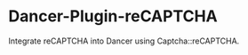 Dancer-Plugin-reCAPTCHA
=======================

Integrate reCAPTCHA into Dancer using Captcha::reCAPTCHA.
